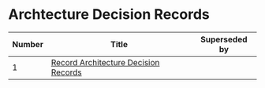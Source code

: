 # Archtecture Decision Records

| Number | Title                                                                                  | Superseded by |
| ------ | -------------------------------------------------------------------------------------- | ------------- |
|      1 | [Record Architecture Decision Records](./0001-record-architecture-decision-records.md) |  |
